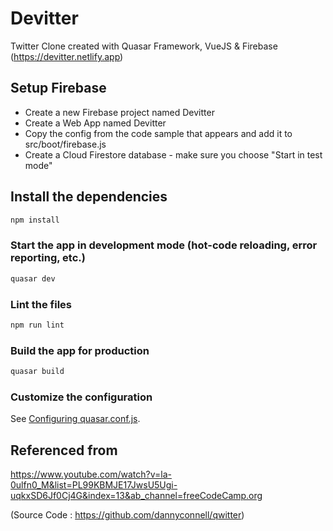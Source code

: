 # Devitter

Twitter Clone created with Quasar Framework, VueJS & Firebase
(https://devitter.netlify.app)

## Setup Firebase

- Create a new Firebase project named Devitter
- Create a Web App named Devitter
- Copy the config from the code sample that appears and add it to src/boot/firebase.js
- Create a Cloud Firestore database - make sure you choose "Start in test mode"


## Install the dependencies
```bash
npm install
```

### Start the app in development mode (hot-code reloading, error reporting, etc.)
```bash
quasar dev
```

### Lint the files
```bash
npm run lint
```

### Build the app for production
```bash
quasar build
```

### Customize the configuration
See [Configuring quasar.conf.js](https://v2.quasar.dev/quasar-cli/quasar-conf-js).


## Referenced from
https://www.youtube.com/watch?v=la-0ulfn0_M&list=PL99KBMJE17JwsU5Ugi-uqkxSD6Jf0Cj4G&index=13&ab_channel=freeCodeCamp.org

(Source Code : https://github.com/dannyconnell/qwitter)